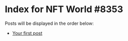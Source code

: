 # Index for NFT World #8353
Posts will be displayed in the order below:

- [Your first post](./001-first.md)

